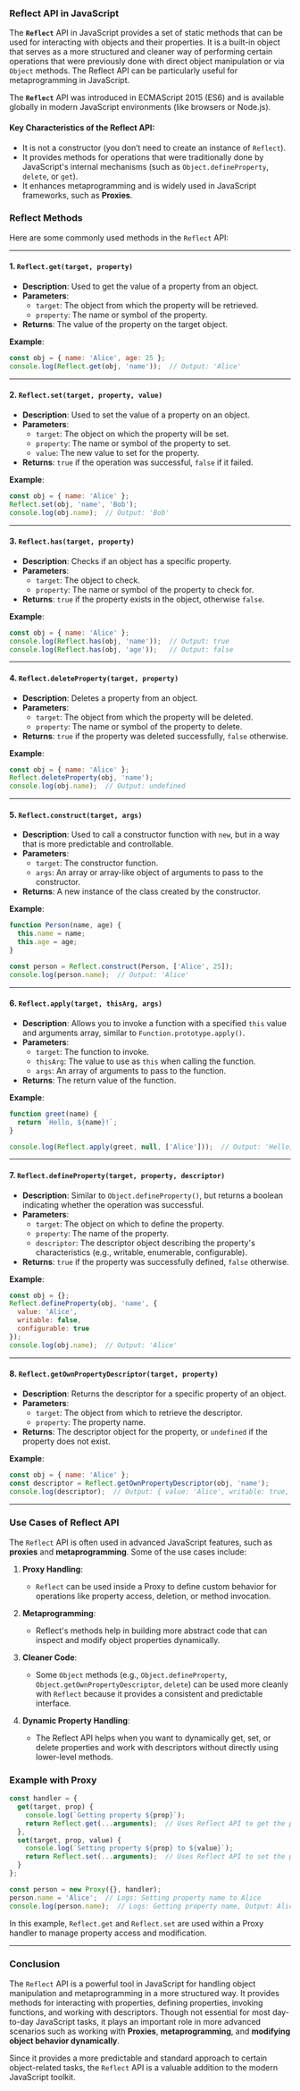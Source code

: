 ### **Reflect API in JavaScript**

The **`Reflect`** API in JavaScript provides a set of static methods that can be used for interacting with objects and their properties. It is a built-in object that serves as a more structured and cleaner way of performing certain operations that were previously done with direct object manipulation or via `Object` methods. The Reflect API can be particularly useful for metaprogramming in JavaScript.

The **`Reflect`** API was introduced in ECMAScript 2015 (ES6) and is available globally in modern JavaScript environments (like browsers or Node.js).

#### **Key Characteristics of the Reflect API**:
- It is not a constructor (you don’t need to create an instance of `Reflect`).
- It provides methods for operations that were traditionally done by JavaScript's internal mechanisms (such as `Object.defineProperty`, `delete`, or `get`).
- It enhances metaprogramming and is widely used in JavaScript frameworks, such as **Proxies**.

### **Reflect Methods**

Here are some commonly used methods in the `Reflect` API:

---

#### **1. `Reflect.get(target, property)`**

- **Description**: Used to get the value of a property from an object.
- **Parameters**:
  - `target`: The object from which the property will be retrieved.
  - `property`: The name or symbol of the property.
- **Returns**: The value of the property on the target object.

**Example**:
```javascript
const obj = { name: 'Alice', age: 25 };
console.log(Reflect.get(obj, 'name'));  // Output: 'Alice'
```

---

#### **2. `Reflect.set(target, property, value)`**

- **Description**: Used to set the value of a property on an object.
- **Parameters**:
  - `target`: The object on which the property will be set.
  - `property`: The name or symbol of the property to set.
  - `value`: The new value to set for the property.
- **Returns**: `true` if the operation was successful, `false` if it failed.

**Example**:
```javascript
const obj = { name: 'Alice' };
Reflect.set(obj, 'name', 'Bob');
console.log(obj.name);  // Output: 'Bob'
```

---

#### **3. `Reflect.has(target, property)`**

- **Description**: Checks if an object has a specific property.
- **Parameters**:
  - `target`: The object to check.
  - `property`: The name or symbol of the property to check for.
- **Returns**: `true` if the property exists in the object, otherwise `false`.

**Example**:
```javascript
const obj = { name: 'Alice' };
console.log(Reflect.has(obj, 'name'));  // Output: true
console.log(Reflect.has(obj, 'age'));   // Output: false
```

---

#### **4. `Reflect.deleteProperty(target, property)`**

- **Description**: Deletes a property from an object.
- **Parameters**:
  - `target`: The object from which the property will be deleted.
  - `property`: The name or symbol of the property to delete.
- **Returns**: `true` if the property was deleted successfully, `false` otherwise.

**Example**:
```javascript
const obj = { name: 'Alice' };
Reflect.deleteProperty(obj, 'name');
console.log(obj.name);  // Output: undefined
```

---

#### **5. `Reflect.construct(target, args)`**

- **Description**: Used to call a constructor function with `new`, but in a way that is more predictable and controllable.
- **Parameters**:
  - `target`: The constructor function.
  - `args`: An array or array-like object of arguments to pass to the constructor.
- **Returns**: A new instance of the class created by the constructor.

**Example**:
```javascript
function Person(name, age) {
  this.name = name;
  this.age = age;
}

const person = Reflect.construct(Person, ['Alice', 25]);
console.log(person.name);  // Output: 'Alice'
```

---

#### **6. `Reflect.apply(target, thisArg, args)`**

- **Description**: Allows you to invoke a function with a specified `this` value and arguments array, similar to `Function.prototype.apply()`.
- **Parameters**:
  - `target`: The function to invoke.
  - `thisArg`: The value to use as `this` when calling the function.
  - `args`: An array of arguments to pass to the function.
- **Returns**: The return value of the function.

**Example**:
```javascript
function greet(name) {
  return `Hello, ${name}!`;
}

console.log(Reflect.apply(greet, null, ['Alice']));  // Output: 'Hello, Alice!'
```

---

#### **7. `Reflect.defineProperty(target, property, descriptor)`**

- **Description**: Similar to `Object.defineProperty()`, but returns a boolean indicating whether the operation was successful.
- **Parameters**:
  - `target`: The object on which to define the property.
  - `property`: The name of the property.
  - `descriptor`: The descriptor object describing the property's characteristics (e.g., writable, enumerable, configurable).
- **Returns**: `true` if the property was successfully defined, `false` otherwise.

**Example**:
```javascript
const obj = {};
Reflect.defineProperty(obj, 'name', {
  value: 'Alice',
  writable: false,
  configurable: true
});
console.log(obj.name);  // Output: 'Alice'
```

---

#### **8. `Reflect.getOwnPropertyDescriptor(target, property)`**

- **Description**: Returns the descriptor for a specific property of an object.
- **Parameters**:
  - `target`: The object from which to retrieve the descriptor.
  - `property`: The property name.
- **Returns**: The descriptor object for the property, or `undefined` if the property does not exist.

**Example**:
```javascript
const obj = { name: 'Alice' };
const descriptor = Reflect.getOwnPropertyDescriptor(obj, 'name');
console.log(descriptor);  // Output: { value: 'Alice', writable: true, enumerable: true, configurable: true }
```

---

### **Use Cases of Reflect API**

The `Reflect` API is often used in advanced JavaScript features, such as **proxies** and **metaprogramming**. Some of the use cases include:

1. **Proxy Handling**:
   - `Reflect` can be used inside a Proxy to define custom behavior for operations like property access, deletion, or method invocation.
   
2. **Metaprogramming**:
   - Reflect's methods help in building more abstract code that can inspect and modify object properties dynamically.

3. **Cleaner Code**:
   - Some `Object` methods (e.g., `Object.defineProperty`, `Object.getOwnPropertyDescriptor`, `delete`) can be used more cleanly with `Reflect` because it provides a consistent and predictable interface.

4. **Dynamic Property Handling**:
   - The Reflect API helps when you want to dynamically get, set, or delete properties and work with descriptors without directly using lower-level methods.

### **Example with Proxy**

```javascript
const handler = {
  get(target, prop) {
    console.log(`Getting property ${prop}`);
    return Reflect.get(...arguments);  // Uses Reflect API to get the property value
  },
  set(target, prop, value) {
    console.log(`Setting property ${prop} to ${value}`);
    return Reflect.set(...arguments);  // Uses Reflect API to set the property
  }
};

const person = new Proxy({}, handler);
person.name = 'Alice';  // Logs: Setting property name to Alice
console.log(person.name);  // Logs: Getting property name, Output: Alice
```

In this example, `Reflect.get` and `Reflect.set` are used within a Proxy handler to manage property access and modification.

---

### **Conclusion**

The `Reflect` API is a powerful tool in JavaScript for handling object manipulation and metaprogramming in a more structured way. It provides methods for interacting with properties, defining properties, invoking functions, and working with descriptors. Though not essential for most day-to-day JavaScript tasks, it plays an important role in more advanced scenarios such as working with **Proxies**, **metaprogramming**, and **modifying object behavior dynamically**.

Since it provides a more predictable and standard approach to certain object-related tasks, the `Reflect` API is a valuable addition to the modern JavaScript toolkit.